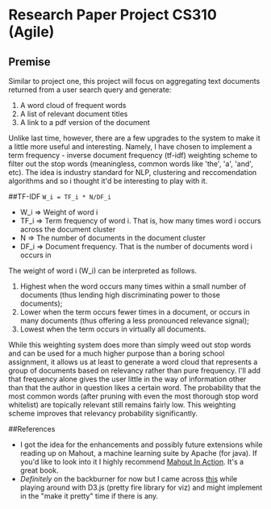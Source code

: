 # Research Paper Project CS310 (Agile)

## Premise
Similar to project one, this project will focus on aggregating text documents returned from a user search query and generate: 
1. A word cloud of frequent words
2. A list of relevant document titles
3. A link to a pdf version of the document

Unlike last time, however, there are a few upgrades to the system to make it a little more useful and interesting. Namely, I have chosen to implement a term frequency - inverse document frequency (tf-idf) weighting scheme to filter out the stop words (meaningless, common words like 'the', 'a', 'and', etc). The idea is industry standard for NLP, clustering and reccomendation algorithms and so i thought it'd be interesting to play with it. 

##TF-IDF
`W_i = TF_i * N/DF_i`

- W_i => Weight of word i
- TF_i => Term frequency of word i. That is, how many times word i occurs across the document cluster
- N => The number of documents in the document cluster
- DF_i => Document frequency. That is the number of documents word i occurs in

The weight of word i (W_i) can be interpreted as follows. 

1. Highest when the word occurs many times within a small number of documents (thus lending high discriminating power to those documents);
2. Lower when the term occurs fewer times in a document, or occurs in many documents (thus offering a less pronounced relevance signal);
3. Lowest when the term occurs in virtually all documents.

While this weighting system does more than simply weed out stop words and can be used for a much higher purpose than a boring school assignment, it allows us at least to generate a word cloud that represents a group of documents based on relevancy rather than pure frequency. I'll add that frequency alone gives the user little in the way of information other than that the author in question likes a certain word. The probability that the most common words (after pruning with even the most thorough stop word whitelist) are topically relevant still remains fairly low. This weighting scheme improves that relevancy probability significantly. 

##References
* I got the idea for the enhancements and possibly future extensions while reading up on Mahout, a machine learning suite by Apache (for java). If you'd like to look into it I highly recommend [Mahout In Action](http://openresearch.baidu.com/u/cms/www/201210/30144944cqmu.pdf). It's a great book. 
* _Definitely_ on the backburner for now but I came across [this](http://www.jasondavies.com/wordcloud/#%2F%2Fwww.jasondavies.com%2Fwordcloud%2Fabout%2F) while playing around with D3.js (pretty fire library for viz) and might implement in the "make it pretty" time if there is any. 
